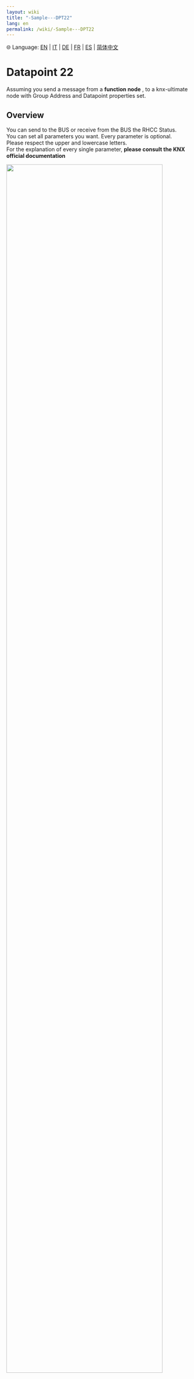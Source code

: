 ```yaml
---
layout: wiki
title: "-Sample---DPT22"
lang: en
permalink: /wiki/-Sample---DPT22
---
```

🌐 Language: [EN](https://supergiovane.github.io/node-red-contrib-knx-ultimate/wiki/-Sample---DPT22) | [IT](https://supergiovane.github.io/node-red-contrib-knx-ultimate/wiki/-Sample---DPT22) | [DE](https://supergiovane.github.io/node-red-contrib-knx-ultimate/wiki/-Sample---DPT22) | [FR](https://supergiovane.github.io/node-red-contrib-knx-ultimate/wiki/-Sample---DPT22) | [ES](https://supergiovane.github.io/node-red-contrib-knx-ultimate/wiki/-Sample---DPT22) | [简体中文](https://supergiovane.github.io/node-red-contrib-knx-ultimate/wiki/-Sample---DPT22)
# Datapoint 22

Assuming you send a message from a **function node** , to a knx-ultimate node with Group Address and Datapoint properties set.<br/>

## Overview

You can send to the BUS or receive from the BUS the RHCC Status.<br/>
You can set all parameters you want. Every parameter is optional.<br/>
Please respect the upper and lowercase letters.<br/>
For the explanation of every single parameter, **please consult the KNX official documentation**

<img src="https://raw.githubusercontent.com/Supergiovane/node-red-contrib-knx-ultimate/master/img/wiki/DPT22.png" width="90%"><br/>

<details><summary>View code</summary>

> Adjust the nodes according to your setup

```javascript

[{"id":"9dce5020.1120c","type":"debug","z":"79364100.31f758","name":"","active":true,"tosidebar":true,"console":false,"tostatus":false,"complete":"false","x":530,"y":220,"wires":[]},{"id":"a0f2a0b7.e5b79","type":"knxUltimate","z":"79364100.31f758","server":"be65063d.13f6d","topic":"0/0/33","outputtopic":"","dpt":"22.101","initialread":false,"notifyreadrequest":false,"notifyresponse":false,"notifywrite":true,"notifyreadrequestalsorespondtobus":false,"notifyreadrequestalsorespondtobusdefaultvalueifnotinitialized":"0","listenallga":false,"name":"22.101","outputtype":"write","outputRBE":false,"inputRBE":false,"formatmultiplyvalue":1,"formatnegativevalue":"leave","formatdecimalsvalue":999,"passthrough":"no","x":390,"y":220,"wires":[["9dce5020.1120c"]]},{"id":"49ee8550.ac5304","type":"function","z":"79364100.31f758","name":"Prepare object","func":"// You can set all parameters you want.\n// Every parameter is optional.\n// Please respect the upper and lowercase letters.\n// For help about meaning of each parameter, please see the sample in the Wiki\nvar s1={}; \n\ns1.Fault = true;\ns1.StatusEcoH = false;\ns1.TempFlowLimit = false;\ns1.TempReturnLimit = false;\ns1.StatusMorningBoostH = false;\ns1.StatusStartOptim = false;\ns1.StatusStopOptim = false;\ns1.HeatingDisabled = true;\ns1.HeatCoolMode = true;\ns1.StatusEcoC = false;\ns1.StatusPreCool = false;\ns1.CoolingDisabled = true;\ns1.DewPointStatus = false;\ns1.FrostAlarm = false;\ns1.OverheatAlarm = true;\n\nreturn {payload:s1};","outputs":1,"noerr":0,"x":240,"y":220,"wires":[["a0f2a0b7.e5b79"]]},{"id":"20340965.0ac3b6","type":"inject","z":"79364100.31f758","name":"","topic":"","payload":"true","payloadType":"bool","repeat":"","crontab":"","once":false,"onceDelay":0.1,"x":90,"y":220,"wires":[["49ee8550.ac5304"]]},{"id":"2efbb2e3.6ccbfe","type":"comment","z":"79364100.31f758","name":"Set the DPT 22.101 status","info":"","x":130,"y":180,"wires":[]},{"id":"be65063d.13f6d","type":"knxUltimate-config","z":"","host":"224.0.23.12","port":"3671","physAddr":"15.15.22","suppressACKRequest":false,"csv":"","KNXEthInterface":"Auto","KNXEthInterfaceManuallyInput":"","statusDisplayLastUpdate":true,"statusDisplayDeviceNameWhenALL":true,"statusDisplayDataPoint":true,"stopETSImportIfNoDatapoint":"stop","loglevel":"error","name":"Multicast KNX Gateway","localEchoInTunneling":true,"delaybetweentelegrams":"50","delaybetweentelegramsfurtherdelayREAD":"1"}]

```

</details>

<br />
<br />

**Datapoint 22.101 RHCC Status**

```javascript

// You can set all parameters you want.
// Every parameter is optional.
// Please respect the upper and lowercase letters.
// For help about meaning of each parameter, please see the sample in the Wiki
var s1={}; 
s1.Fault = true;
s1.StatusEcoH = false;
s1.TempFlowLimit = false;
s1.TempReturnLimit = false;
s1.StatusMorningBoostH = false;
s1.StatusStartOptim = false;
s1.StatusStopOptim = false;
s1.HeatingDisabled = true;
s1.HeatCoolMode = true;
s1.StatusEcoC = false;
s1.StatusPreCool = false;
s1.CoolingDisabled = true;
s1.DewPointStatus = false;
s1.FrostAlarm = false;
s1.OverheatAlarm = true;
return {payload:s1};

```
